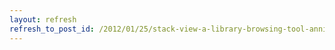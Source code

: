 ```yaml
---
layout: refresh
refresh_to_post_id: /2012/01/25/stack-view-a-library-browsing-tool-annie-cain
---
```


